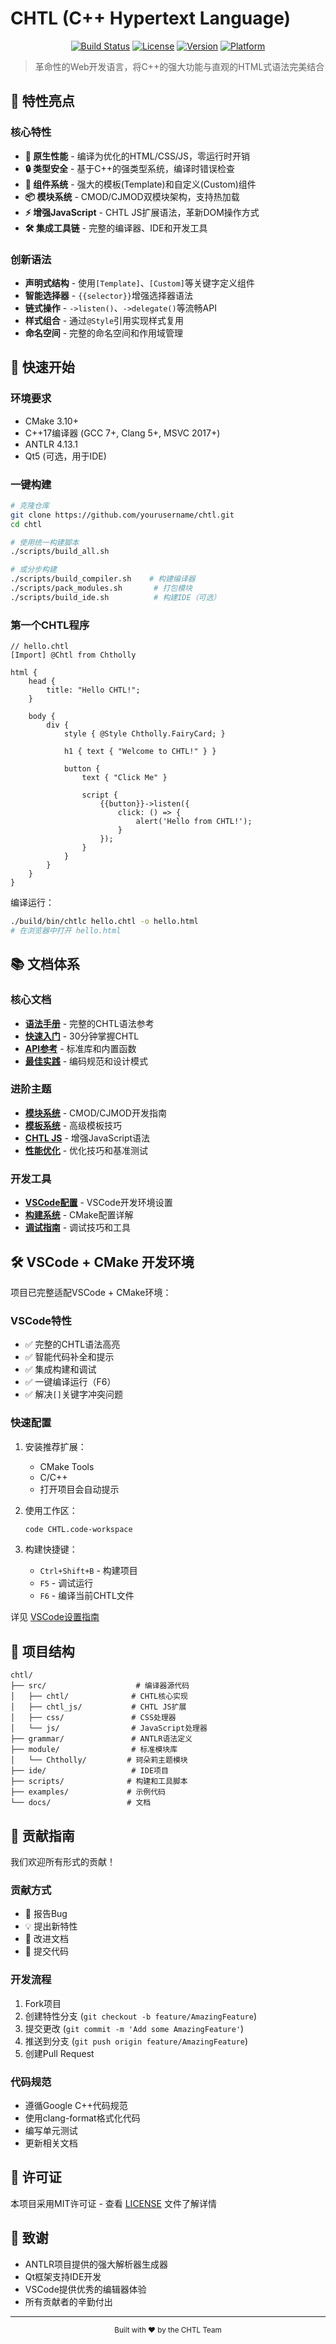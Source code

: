 # CHTL (C++ Hypertext Language)

<div align="center">
  
  [![Build Status](https://img.shields.io/badge/build-passing-brightgreen.svg)]()
  [![License](https://img.shields.io/badge/license-MIT-blue.svg)](LICENSE)
  [![Version](https://img.shields.io/badge/version-1.0.0-orange.svg)]()
  [![Platform](https://img.shields.io/badge/platform-Linux%20|%20macOS%20|%20Windows-lightgrey.svg)]()
</div>

> 革命性的Web开发语言，将C++的强大功能与直观的HTML式语法完美结合

## 🌟 特性亮点

### 核心特性
- **🚀 原生性能** - 编译为优化的HTML/CSS/JS，零运行时开销
- **🔒 类型安全** - 基于C++的强类型系统，编译时错误检查
- **🧩 组件系统** - 强大的模板(Template)和自定义(Custom)组件
- **📦 模块系统** - CMOD/CJMOD双模块架构，支持热加载
- **⚡ 增强JavaScript** - CHTL JS扩展语法，革新DOM操作方式
- **🛠️ 集成工具链** - 完整的编译器、IDE和开发工具

### 创新语法
- **声明式结构** - 使用`[Template]`、`[Custom]`等关键字定义组件
- **智能选择器** - `{{selector}}`增强选择器语法
- **链式操作** - `->listen()`、`->delegate()`等流畅API
- **样式组合** - 通过`@Style`引用实现样式复用
- **命名空间** - 完整的命名空间和作用域管理

## 🚀 快速开始

### 环境要求
- CMake 3.10+
- C++17编译器 (GCC 7+, Clang 5+, MSVC 2017+)
- ANTLR 4.13.1
- Qt5 (可选，用于IDE)

### 一键构建
```bash
# 克隆仓库
git clone https://github.com/yourusername/chtl.git
cd chtl

# 使用统一构建脚本
./scripts/build_all.sh

# 或分步构建
./scripts/build_compiler.sh    # 构建编译器
./scripts/pack_modules.sh       # 打包模块
./scripts/build_ide.sh          # 构建IDE（可选）
```

### 第一个CHTL程序
```chtl
// hello.chtl
[Import] @Chtl from Chtholly

html {
    head {
        title: "Hello CHTL!";
    }
    
    body {
        div {
            style { @Style Chtholly.FairyCard; }
            
            h1 { text { "Welcome to CHTL!" } }
            
            button {
                text { "Click Me" }
                
                script {
                    {{button}}->listen({
                        click: () => {
                            alert('Hello from CHTL!');
                        }
                    });
                }
            }
        }
    }
}
```

编译运行：
```bash
./build/bin/chtlc hello.chtl -o hello.html
# 在浏览器中打开 hello.html
```

## 📚 文档体系

### 核心文档
- [**语法手册**](docs/CHTL_Syntax.md) - 完整的CHTL语法参考
- [**快速入门**](docs/Getting_Started.md) - 30分钟掌握CHTL
- [**API参考**](docs/API_Reference.md) - 标准库和内置函数
- [**最佳实践**](docs/Best_Practices.md) - 编码规范和设计模式

### 进阶主题
- [**模块系统**](docs/Module_System.md) - CMOD/CJMOD开发指南
- [**模板系统**](docs/Template_System.md) - 高级模板技巧
- [**CHTL JS**](docs/CHTL_JS.md) - 增强JavaScript语法
- [**性能优化**](docs/Performance.md) - 优化技巧和基准测试

### 开发工具
- [**VSCode配置**](VSCODE_SETUP.md) - VSCode开发环境设置
- [**构建系统**](docs/Build_System.md) - CMake配置详解
- [**调试指南**](docs/Debugging.md) - 调试技巧和工具

## 🛠️ VSCode + CMake 开发环境

项目已完整适配VSCode + CMake环境：

### VSCode特性
- ✅ 完整的CHTL语法高亮
- ✅ 智能代码补全和提示
- ✅ 集成构建和调试
- ✅ 一键编译运行（F6）
- ✅ 解决`[]`关键字冲突问题

### 快速配置
1. 安装推荐扩展：
   - CMake Tools
   - C/C++
   - 打开项目会自动提示

2. 使用工作区：
   ```bash
   code CHTL.code-workspace
   ```

3. 构建快捷键：
   - `Ctrl+Shift+B` - 构建项目
   - `F5` - 调试运行
   - `F6` - 编译当前CHTL文件

详见 [VSCode设置指南](VSCODE_SETUP.md)

## 🎯 项目结构

```
chtl/
├── src/                    # 编译器源代码
│   ├── chtl/              # CHTL核心实现
│   ├── chtl_js/           # CHTL JS扩展
│   ├── css/               # CSS处理器
│   └── js/                # JavaScript处理器
├── grammar/               # ANTLR语法定义
├── module/                # 标准模块库
│   └── Chtholly/         # 珂朵莉主题模块
├── ide/                   # IDE项目
├── scripts/              # 构建和工具脚本
├── examples/             # 示例代码
└── docs/                 # 文档
```

## 🤝 贡献指南

我们欢迎所有形式的贡献！

### 贡献方式
- 🐛 报告Bug
- 💡 提出新特性
- 📝 改进文档
- 🔧 提交代码

### 开发流程
1. Fork项目
2. 创建特性分支 (`git checkout -b feature/AmazingFeature`)
3. 提交更改 (`git commit -m 'Add some AmazingFeature'`)
4. 推送到分支 (`git push origin feature/AmazingFeature`)
5. 创建Pull Request

### 代码规范
- 遵循Google C++代码规范
- 使用clang-format格式化代码
- 编写单元测试
- 更新相关文档

## 📄 许可证

本项目采用MIT许可证 - 查看 [LICENSE](LICENSE) 文件了解详情

## 🙏 致谢

- ANTLR项目提供的强大解析器生成器
- Qt框架支持IDE开发
- VSCode提供优秀的编辑器体验
- 所有贡献者的辛勤付出

---

<div align="center">
  <sub>Built with ❤️ by the CHTL Team</sub>
</div>